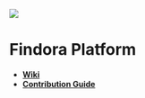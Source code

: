 ![](https://tokei.rs/b1/github/FindoraNetwork/platform)

# Findora Platform

- [**Wiki**](https://wiki.findora.org/)
- [**Contribution Guide**](docs/contribution_guide.md)
